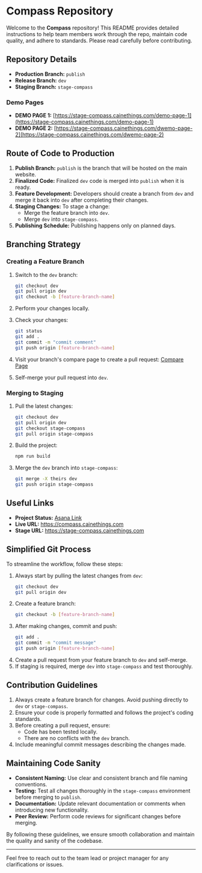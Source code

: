 # Compass Repository

Welcome to the **Compass** repository! This README provides detailed instructions to help team members work through the repo, maintain code quality, and adhere to standards. Please read carefully before contributing.

## Repository Details
- **Production Branch:** `publish`
- **Release Branch:** `dev`
- **Staging Branch:** `stage-compass`

### Demo Pages
- **DEMO PAGE 1:** [https://stage-compass.cainethings.com/demo-page-1](https://stage-compass.cainethings.com/demo-page-1)
- **DEMO PAGE 2:** [https://stage-compass.cainethings.com/dwemo-page-2](https://stage-compass.cainethings.com/dwemo-page-2)

## Route of Code to Production
1. **Publish Branch:** `publish` is the branch that will be hosted on the main website.
2. **Finalized Code:** Finalized `dev` code is merged into `publish` when it is ready.
3. **Feature Development:** Developers should create a branch from `dev` and merge it back into `dev` after completing their changes.
4. **Staging Changes:** To stage a change:
   - Merge the feature branch into `dev`.
   - Merge `dev` into `stage-compass`.
5. **Publishing Schedule:** Publishing happens only on planned days.

## Branching Strategy
### Creating a Feature Branch
1. Switch to the `dev` branch:
   ```bash
   git checkout dev
   git pull origin dev
   git checkout -b [feature-branch-name]
   ```
2. Perform your changes locally.

3. Check your changes:
   ```bash
   git status
   git add .
   git commit -m "commit comment"
   git push origin [feature-branch-name]
   ```

4. Visit your branch's compare page to create a pull request:
   [Compare Page](https://github.com/cainethings/compass/compare/[feature-branch-name]?expand=1)

5. Self-merge your pull request into `dev`.

### Merging to Staging
1. Pull the latest changes:
   ```bash
   git checkout dev
   git pull origin dev
   git checkout stage-compass
   git pull origin stage-compass
   ```

2. Build the project:
   ```bash
   npm run build
   ```

3. Merge the `dev` branch into `stage-compass`:
   ```bash
   git merge -X theirs dev
   git push origin stage-compass
   ```

## Useful Links
- **Project Status:** [Asana Link](https://app.asana.com/0/1209147593920669/1209147802318551)
- **Live URL:** https://compass.cainethings.com
- **Stage URL:** https://stage-compass.cainethings.com

## Simplified Git Process
To streamline the workflow, follow these steps:
1. Always start by pulling the latest changes from `dev`:
   ```bash
   git checkout dev
   git pull origin dev
   ```
2. Create a feature branch:
   ```bash
   git checkout -b [feature-branch-name]
   ```
3. After making changes, commit and push:
   ```bash
   git add .
   git commit -m "commit message"
   git push origin [feature-branch-name]
   ```
4. Create a pull request from your feature branch to `dev` and self-merge.
5. If staging is required, merge `dev` into `stage-compass` and test thoroughly.

## Contribution Guidelines
1. Always create a feature branch for changes. Avoid pushing directly to `dev` or `stage-compass`.
2. Ensure your code is properly formatted and follows the project's coding standards.
3. Before creating a pull request, ensure:
   - Code has been tested locally.
   - There are no conflicts with the `dev` branch.
4. Include meaningful commit messages describing the changes made.

## Maintaining Code Sanity
- **Consistent Naming:** Use clear and consistent branch and file naming conventions.
- **Testing:** Test all changes thoroughly in the `stage-compass` environment before merging to `publish`.
- **Documentation:** Update relevant documentation or comments when introducing new functionality.
- **Peer Review:** Perform code reviews for significant changes before merging.

By following these guidelines, we ensure smooth collaboration and maintain the quality and sanity of the codebase.

---

Feel free to reach out to the team lead or project manager for any clarifications or issues.

